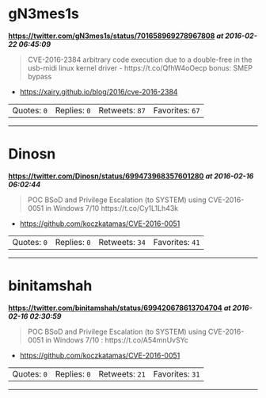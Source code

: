 # gN3mes1s
**https://twitter.com/gN3mes1s/status/701658969278967808 _at 2016-02-22 06:45:09_**
<blockquote>
CVE-2016-2384 arbitrary code execution due to a double-free in the usb-midi linux kernel driver - https://t.co/QfhW4oOecp bonus: SMEP bypass
</blockquote>

* https://xairy.github.io/blog/2016/cve-2016-2384

<table><tr>
<td>Quotes: <code>0</code></td>
<td>Replies: <code>0</code></td>
<td>Retweets: <code>87</code></td>
<td>Favorites: <code>67</code></td>
</table></tr>

---

# Dinosn
**https://twitter.com/Dinosn/status/699473968357601280 _at 2016-02-16 06:02:44_**
<blockquote>
POC BSoD and Privilege Escalation (to SYSTEM) using CVE-2016-0051 in Windows 7/10 https://t.co/Cy1L1Lh43k
</blockquote>

* https://github.com/koczkatamas/CVE-2016-0051

<table><tr>
<td>Quotes: <code>0</code></td>
<td>Replies: <code>0</code></td>
<td>Retweets: <code>34</code></td>
<td>Favorites: <code>41</code></td>
</table></tr>

---

# binitamshah
**https://twitter.com/binitamshah/status/699420678613704704 _at 2016-02-16 02:30:59_**
<blockquote>
POC BSoD and Privilege Escalation (to SYSTEM) using CVE-2016-0051 in Windows 7/10 : https://t.co/A54mnUvSYc
</blockquote>

* https://github.com/koczkatamas/CVE-2016-0051

<table><tr>
<td>Quotes: <code>0</code></td>
<td>Replies: <code>0</code></td>
<td>Retweets: <code>21</code></td>
<td>Favorites: <code>31</code></td>
</table></tr>

---

